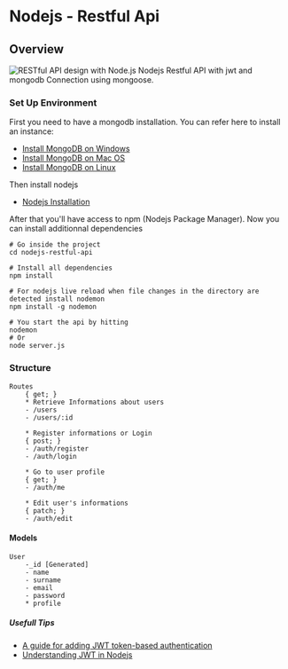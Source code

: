 # Nodejs - Restful Api

## Overview

![RESTful API design with Node.js](https://cdn-images-1.medium.com/max/2000/1*jjYC9tuf4C3HkHCP5PcKTA.jpeg "RESTful API design with Node.js")
Nodejs Restful API with jwt and mongodb Connection using mongoose.

### Set Up Environment

First you need to have a mongodb installation. You can refer here to install an instance:

*  [Install MongoDB on Windows](https://medium.com/@LondonAppBrewery/how-to-download-install-mongodb-on-windows-4ee4b3493514)
*  [Install MongoDB on Mac OS](https://treehouse.github.io/installation-guides/mac/mongo-mac.html "MongoDB Mac OS Installation")
*  [Install MongoDB on Linux](https://hevodata.com/blog/install-mongodb-on-ubuntu/ "MongoDB Linux Installation")

Then install nodejs

*  [Nodejs Installation](https://nodejs.org/en/download/)

After that you'll have access to npm (Nodejs Package Manager).
Now you can install additionnal dependencies

```shell
# Go inside the project
cd nodejs-restful-api

# Install all dependencies
npm install

# For nodejs live reload when file changes in the directory are detected install nodemon
npm install -g nodemon

# You start the api by hitting
nodemon
# Or
node server.js
```

### Structure

    Routes
        { get; }
        * Retrieve Informations about users
        - /users
        - /users/:id

        * Register informations or Login
        { post; }
        - /auth/register
        - /auth/login

        * Go to user profile
        { get; }
        - /auth/me
        
        * Edit user's informations
        { patch; }
        - /auth/edit

#### Models

    User
        -_id [Generated]
        - name
        - surname
        - email
        - password
        * profile

##### Usefull Tips

*  [A guide for adding JWT token-based authentication](https://medium.com/dev-bits/a-guide-for-adding-jwt-token-based-authentication-to-your-single-page-nodejs-applications-c403f7cf04f4)
*  [Understanding JWT in Nodejs](https://www.sitepoint.com/using-json-web-tokens-node-js/)
